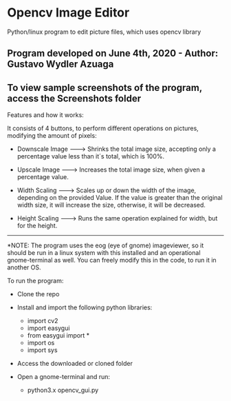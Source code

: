 # Opencv Image Editor
Python/linux program to edit picture files, which uses opencv library

Program developed on June 4th, 2020 - Author: Gustavo Wydler Azuaga
-----------------------------------------------------------------------------------------------------

To view sample screenshots of the program, access the Screenshots folder
-----------------------------------------------------------------------------------------------------

Features and how it works:

It consists of 4 buttons, to perform different operations on pictures, modifying the amount of pixels:

   - Downscale Image ---> Shrinks the total image size, accepting only a percentage value less than it´s total, which is                               100%.
   
   - Upscale Image ---> Increases the total image size, when given a percentage value.
   
   - Width Scaling ---> Scales up or down the width of the image, depending on the provided Value. If the value is greater                           than the original width size, it will increase the size, otherwise, it will be decreased.
   
   - Height Scaling ---> Runs the same operation explained for width, but for the height.
   
-----------------------------------------------------------------------------------------------------
*NOTE: The program uses the eog (eye of gnome) imageviewer, so it should be run in a linux system
       with this installed and an operational gnome-terminal as well. You can freely modify this in the code, 
       to run it in another OS.
          
To run the program:

  - Clone the repo
  - Install and import the following python libraries:
    
    - import cv2
    - import easygui
    - from easygui import *
    - import os
    - import sys
    
  - Access the downloaded or cloned folder
  - Open a gnome-terminal and run:
      
      - python3.x opencv_gui.py
  
